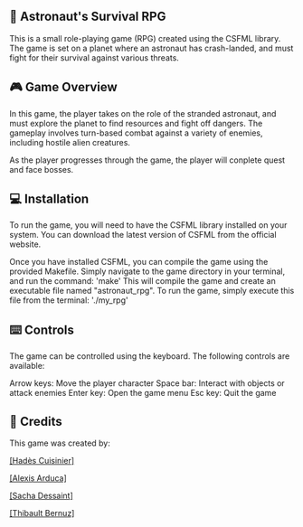 ## 🚀 Astronaut's Survival RPG

This is a small role-playing game (RPG) created using the CSFML library. The game is set on a planet where an astronaut has crash-landed, and must fight for their survival against various threats.

## 🎮 Game Overview
In this game, the player takes on the role of the stranded astronaut, and must explore the planet to find resources and fight off dangers. The gameplay involves turn-based combat against a variety of enemies, including hostile alien creatures.

As the player progresses through the game, the player will conplete quest and face bosses.

## 💻 Installation
To run the game, you will need to have the CSFML library installed on your system. You can download the latest version of CSFML from the official website.

Once you have installed CSFML, you can compile the game using the provided Makefile. Simply navigate to the game directory in your terminal, and run the command:
'make'
This will compile the game and create an executable file named "astronaut_rpg". To run the game, simply execute this file from the terminal:
'./my_rpg'

## ⌨️ Controls
The game can be controlled using the keyboard. The following controls are available:

Arrow keys: Move the player character
Space bar: Interact with objects or attack enemies
Enter key: Open the game menu
Esc key: Quit the game

## 🙏 Credits
This game was created by:

[[Hadès Cuisinier]](https://github.com/Hadesepi)

[[Alexis Arduca]](https://github.com/Alexis-Arduca)

[[Sacha Dessaint]](https://github.com/Sorio51)

[[Thibault Bernuz]](https://github.com/Haaycee)
